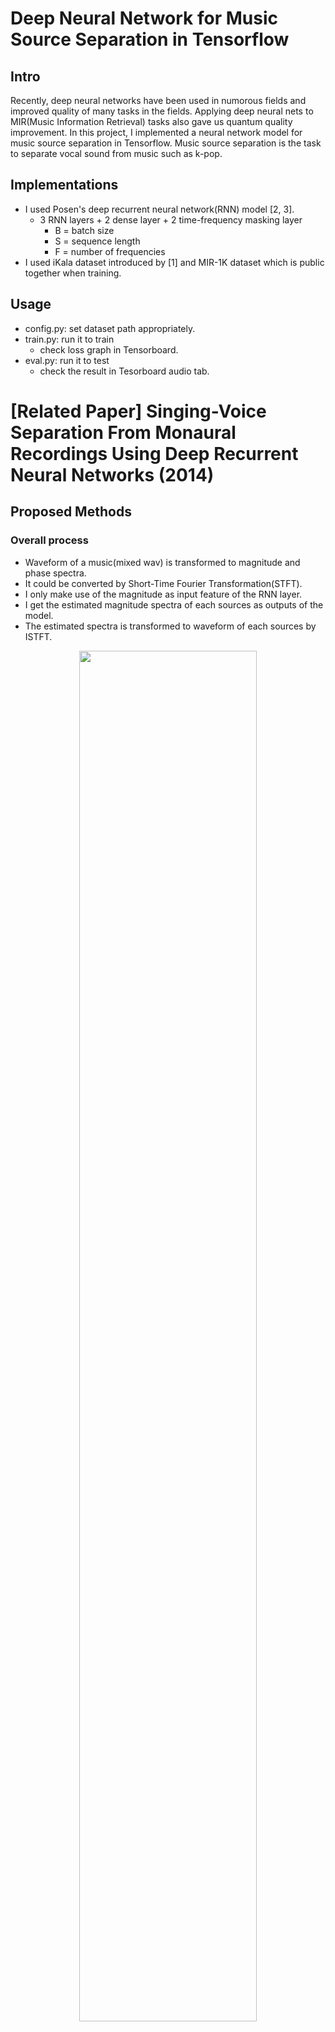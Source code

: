 # Deep Neural Network for Music Source Separation in Tensorflow
## Intro
Recently, deep neural networks have been used in numorous fields and improved quality of many tasks in the fields. 
Applying deep neural nets to MIR(Music Information Retrieval) tasks also gave us quantum quality improvement. 
In this project, I implemented a neural network model for music source separation in Tensorflow.
Music source separation is the task to separate vocal sound from music such as k-pop.

## Implementations
* I used Posen's deep recurrent neural network(RNN) model [2, 3].
  * 3 RNN layers + 2 dense layer + 2 time-frequency masking layer
    * B = batch size
    * S = sequence length
    * F = number of frequencies
* I used iKala dataset introduced by [1] and MIR-1K dataset which is public together when training.

## Usage
* config.py: set dataset path appropriately.
* train.py: run it to train
  * check loss graph in Tensorboard.
* eval.py: run it to test
  * check the result in Tesorboard audio tab.

# \[Related Paper\] Singing-Voice Separation From Monaural Recordings Using Deep Recurrent Neural Networks (2014)
## Proposed Methods
### Overall process
* Waveform of a music(mixed wav) is transformed to magnitude and phase spectra.
* It could be converted by Short-Time Fourier Transformation(STFT).
* I only make use of the magnitude as input feature of the RNN layer.
* I get the estimated magnitude spectra of each sources as outputs of the model.
* The estimated spectra is transformed to waveform of each sources by ISTFT.
<p align="center"><img src="https://raw.githubusercontent.com/andabi/music-source-separation/master/materials/posen/overall.png" width="75%"></p>

### Model
* RNN layers (3 layers)
* Dense layer
  * each layer for each source
* Time-frequency masking layer
  * each layer for each source
  * regularize sum of outputs of each dense layer for each (time, frequency) to be inputs (mixed)
  * no non-linearity
<p align="center"><img src="https://raw.githubusercontent.com/andabi/music-source-separation/master/materials/posen/model.png" width="75%"></p>

### Loss
* Mean squared error(MSE) or KL divergence between estimated magnitude and ground true are used as the loss function.

<p align="center"><img src="https://raw.githubusercontent.com/andabi/music-source-separation/master/materials/posen/mse.png" height="30px"></p>

<p align="center"><img src="https://raw.githubusercontent.com/andabi/music-source-separation/master/materials/posen/kl.png" height="30px"></p>

* Further, to prevent different sources to get similar each other, 'discrimination' term is considered additionally.
  * The discrimination weight(r) should be carefully chosen because it causes ignoring the first term when training(large r (e.g. r >= 1) makes the result bad)
<p align="center"><img src="https://raw.githubusercontent.com/andabi/music-source-separation/master/materials/posen/disc_mse.png" height="30px"></p>

<p align="center"><img src="https://raw.githubusercontent.com/andabi/music-source-separation/master/materials/posen/disc_kl.png" height="30px"></p>


## Experiments
### Settings
* [MIR-1K dataset](https://sites.google.com/site/unvoicedsoundseparation/mir-1k) is used.
  * 1000 song clip with a sample rate of 16KHz, with duration from 4 to 13 secs.
  * extracted from 110 Karaoke songs performed by both male and female amateurs.
  * singing voice and background music in differenct channels.
* Data augmentation
  * circularly shift the singing voice and mix them with the background music.
* 1024 points STFT with 50% overlap
* L-BFGS optimizer rather than gradient decent methods
* Concatenating neighboring 1 frame
  * To enrich context, previous and next frames are concatenated to current frame.
### Evaluation Metric
[BSS-EVAL 3.0 metrics](https://hal.inria.fr/inria-00544230/document) are used.
<b>pred_v</b> = estimated voice, <b<v</b> = ground truth voice,
<b>m</b> = ground truth music, <b>x</b> = the mixture
* Source to Distortion Ratio (SDR) or GSDR(length weighted)
  * SDR(v) = how similar pred_v with v?
* Source to Interferences Ratio (SIR) or GSIR(length weighted)
  * SIR(v) = how discriminative pred_v with m?
* Sources to Artifacts Ratio (SAR) or GSAR(length weighted)
* NSDR(Normalized SDR) or GNSDR(length weighted)
  * SDR improvement between the estimated voice and the mixture.
  * SDR(pred_v, v) - SDR(x, v)
### Results
* The proposed neural network models achieve 2.30-2.48 dB GNSDR gain, 4.32-5.42 dB GSIR gain with similar GSAR performance, compared with conventional approaches. (quantum jump!!!)
<p align="center"><img src="https://raw.githubusercontent.com/andabi/music-source-separation/master/materials/posen/result3.png" width="50%"></p>

* Concatenating neighboring 1 frame provides better results.
We can make a assumption that more sufficient information than single frame provides more hint to the neural net.
<p align="center"><img src="https://raw.githubusercontent.com/andabi/music-source-separation/master/materials/posen/result1.png" width="50%"></p>

* The RNN-based models, in fact, do not make any plausible improvement comparing with DNN.
But discriminative training with carefully chosen weight(r) provides a bit better performance in the experiments.
<p align="center"><img src="https://raw.githubusercontent.com/andabi/music-source-separation/master/materials/posen/result2.png" width="50%"></p>

* A visualization of magnitude spectrogram in log scale for mixed, vocal, and music.
<p align="center"><img src="https://raw.githubusercontent.com/andabi/music-source-separation/master/materials/posen/result4.png" width="100%"></p>

# \[Related Paper\] Music Signal Processing Using Vector Product Neural Networks (2017)
## Approach
* Some transformation methods are applied to enrich the information for each frame
  * Instead of Posen's approach(simply concatenate previous-k and subsequent-k frames)
* Vector Product Neural Network(VPNN) proposed by [4] is used.
  * In VPNN, the input data, weights, and biases are all three-dimensional vectors
### Context-windowed Transformation
* previous, current, and subsequent frame as 3-dimensional vector
* For VPNN, 3-dimensional vector is used as a 
### Spectral-color Transformation
* Transformation the magnitude of each t-f unit to RGB colored value (3-dimensional)
  * x is the magnitude of each t-f unit,
  * n a scalar to bias the generation of RGB values.
    * empirically set n to 0.0938 in this work.
<p align="center"><img src="https://raw.githubusercontent.com/andabi/music-source-separation/master/materials/zhe-cheng/spectral_color_trans.png" width="50%"></p>

### Loss
* MSE loss is used like Posen's work.
## Experiments
### Settings
* [iKala dataset](http://mac.citi.sinica.edu.tw/ikala/) is used.
  * 252 30-second excerpts sampled from 206 iKala songs
* 63 training clips and 189 testing clips. 
* All clips are downsampled to 16000 Hz. 
* 1024-point window and a 256-point hop size.
* VPNN of 3-layers and 512 units each layer.
* time frequency masking applied.

### Evaluation Metric
[GNSDR, GSIR, GSAR](https://hal.inria.fr/inria-00544230/document) are used.
### Results
* CVPNN and WVPNN performs better than DNNs which have same size of weights.
<p align="center"><img src="https://raw.githubusercontent.com/andabi/music-source-separation/master/materials/zhe-cheng/result.png" width="75%"></p>

# References
1. Zhe-Cheng Fan, Tak-Shing T. Chan, Yi-Hsuan Yang, and Jyh-Shing R. Jang, "[Music Signal Processing Using Vector Product
Neural Networks](http://mac.citi.sinica.edu.tw/~yang/pub/fan17dlm.pdf)", Proc. of the First Int. Workshop on Deep Learning and Music joint with IJCNN, May, 2017
2. P.-S. Huang, M. Kim, M. Hasegawa-Johnson, P. Smaragdis, "[Joint Optimization of Masks and Deep Recurrent Neural Networks for Monaural Source Separation](http://paris.cs.illinois.edu/pubs/huang-ismir2014.pdf)", IEEE/ACM Transactions on Audio, Speech, and Language Processing, vol. 23, no. 12, pp. 2136–2147, Dec. 2015
3. P.-S. Huang, M. Kim, M. Hasegawa-Johnson, P. Smaragdis, "[Singing-Voice Separation From Monaural Recordings Using Deep Recurrent Neural Networks](https://posenhuang.github.io/papers/DRNN_ISMIR2014.pdf)" in International Society for Music Information Retrieval Conference (ISMIR) 2014.
4. Tohru Nitta, "[A backpropagation algorithm for neural networks based an 3D vector product. In Proc. IJCNN](https://staff.aist.go.jp/tohru-nitta/IJCNN93-VP.pdf)", Proc. of IJCAI, 2007.